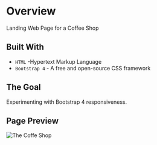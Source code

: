 # Overview

Landing Web Page for a Coffee Shop

## Built With
- `HTML` -Hypertext Markup Language 
- `Bootstrap 4` - A free and open-source CSS framework

## The Goal
Experimenting with Bootstrap 4 responsiveness. 

## Page Preview
![The Coffe Shop](https://user-images.githubusercontent.com/74179905/99464894-7c498600-2939-11eb-873d-18c4ed3cd79f.gif)
